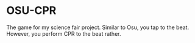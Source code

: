 # OSU-CPR
The game for my science fair project. Similar to Osu, you tap to the beat. However, you perform CPR to the beat rather.
